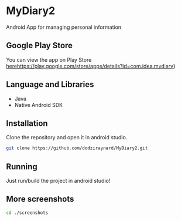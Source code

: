 # MyDiary2
Android App for managing personal information

## Google Play Store
You can view the app on Play Store [here]()https://play.google.com/store/apps/details?id=com.idea.mydiary)

## Language and Libraries
- Java
- Native Android SDK

## Installation
Clone the repository and open it in android studio.
```bash
git clone https://github.com/dodziraynard/MyDiary2.git
```

## Running
Just run/build the project in android studio!

## More screenshots
```bash
cd ./screenshots
```
